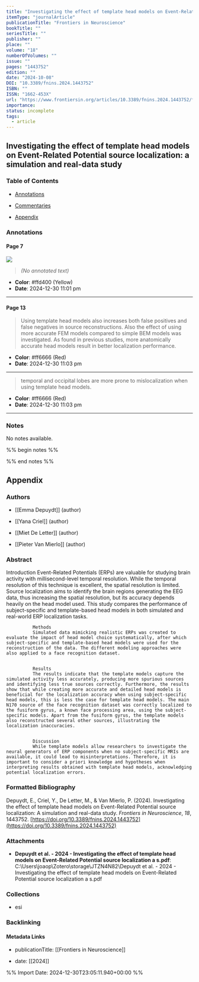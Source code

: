 ```yaml
---
title: "Investigating the effect of template head models on Event-Related Potential source localization: a simulation and real-data study"
itemType: "journalArticle"
publicationTitle: "Frontiers in Neuroscience"
bookTitle: ""
seriesTitle: ""
publisher: ""
place: ""
volume: "18"
numberOfVolumes: ""
issue: ""
pages: "1443752"
edition: ""
date: "2024-10-08"
DOI: "10.3389/fnins.2024.1443752"
ISBN: ""
ISSN: "1662-453X"
url: "https://www.frontiersin.org/articles/10.3389/fnins.2024.1443752/full"
importance: 
status: incomplete
tags:
  - article
---
```


## Investigating the effect of template head models on Event-Related Potential source localization: a simulation and real-data study

### Table of Contents

- [Annotations](#annotations)

+ [Commentaries](#commentaries)

- [Appendix](#appendix)

### Annotations




#### Page 7




![](<0 - Supplementary/images/depuydtInvestigatingEffectTemplate2024.md/image-7-x32-y473.png>)



> *(No annotated text)*




- **Color**: #ffd400 (Yellow)
- **Date**: 2024-12-30 11:01 pm

---



#### Page 13







> Using template head models also increases both false positives and false negatives in source reconstructions. Also the effect of using more accurate FEM models compared to simple BEM models was investigated. As found in previous studies, more anatomically accurate head models result in better localization performance.





- **Color**: #ff6666 (Red)
- **Date**: 2024-12-30 11:03 pm

---







> temporal and occipital lobes are more prone to mislocalization when using template head models.





- **Color**: #ff6666 (Red)
- **Date**: 2024-12-30 11:03 pm

---





### Notes


No notes available.


%% begin notes %%

<!-- Write your personal notes here -->

%% end notes %%

## Appendix

### Authors


- [[Emma Depuydt]] (author)

- [[Yana Criel]] (author)

- [[Miet De Letter]] (author)

- [[Pieter Van Mierlo]] (author)



### Abstract

Introduction
              Event-Related Potentials (ERPs) are valuable for studying brain activity with millisecond-level temporal resolution. While the temporal resolution of this technique is excellent, the spatial resolution is limited. Source localization aims to identify the brain regions generating the EEG data, thus increasing the spatial resolution, but its accuracy depends heavily on the head model used. This study compares the performance of subject-specific and template-based head models in both simulated and real-world ERP localization tasks.
            
            
              Methods
              Simulated data mimicking realistic ERPs was created to evaluate the impact of head model choice systematically, after which subject-specific and template-based head models were used for the reconstruction of the data. The different modeling approaches were also applied to a face recognition dataset.
            
            
              Results
              The results indicate that the template models capture the simulated activity less accurately, producing more spurious sources and identifying less true sources correctly. Furthermore, the results show that while creating more accurate and detailed head models is beneficial for the localization accuracy when using subject-specific head models, this is less the case for template head models. The main N170 source of the face recognition dataset was correctly localized to the fusiform gyrus, a known face processing area, using the subject-specific models. Apart from the fusiform gyrus, the template models also reconstructed several other sources, illustrating the localization inaccuracies.
            
            
              Discussion
              While template models allow researchers to investigate the neural generators of ERP components when no subject-specific MRIs are available, it could lead to misinterpretations. Therefore, it is important to consider a priori knowledge and hypotheses when interpreting results obtained with template head models, acknowledging potential localization errors.


### Formatted Bibliography

Depuydt, E., Criel, Y., De Letter, M., & Van Mierlo, P. (2024). Investigating the effect of template head models on Event-Related Potential source localization: A simulation and real-data study. _Frontiers in Neuroscience_, _18_, 1443752. [https://doi.org/10.3389/fnins.2024.1443752](https://doi.org/10.3389/fnins.2024.1443752)




### Attachments


- **Depuydt et al. - 2024 - Investigating the effect of template head models on Event-Related Potential source localization a s.pdf**: C:\Users\joaop\Zotero\storage\JTZN4N82\Depuydt et al. - 2024 - Investigating the effect of template head models on Event-Related Potential source localization a s.pdf




### Collections


- esi





### Backlinking


#### Metadata Links


- publicationTitle: [[Frontiers in Neuroscience]]




- date: [[2024]]





<!-- Any additional notes or comments -->


%% Import Date: 2024-12-30T23:05:11.940+00:00 %%
